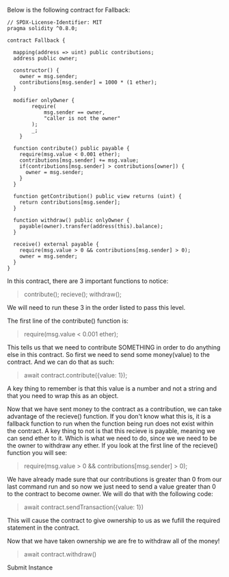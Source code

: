 Below is the following contract for Fallback:
```
// SPDX-License-Identifier: MIT
pragma solidity ^0.8.0;

contract Fallback {

  mapping(address => uint) public contributions;
  address public owner;

  constructor() {
    owner = msg.sender;
    contributions[msg.sender] = 1000 * (1 ether);
  }

  modifier onlyOwner {
        require(
            msg.sender == owner,
            "caller is not the owner"
        );
        _;
    }

  function contribute() public payable {
    require(msg.value < 0.001 ether);
    contributions[msg.sender] += msg.value;
    if(contributions[msg.sender] > contributions[owner]) {
      owner = msg.sender;
    }
  }

  function getContribution() public view returns (uint) {
    return contributions[msg.sender];
  }

  function withdraw() public onlyOwner {
    payable(owner).transfer(address(this).balance);
  }

  receive() external payable {
    require(msg.value > 0 && contributions[msg.sender] > 0);
    owner = msg.sender;
  }
}
```
In this contract, there are 3 important functions to notice:
>contribute();
>recieve();
>withdraw();

We will need to run these 3 in the order listed to pass this level.

The first line of the contribute() function is:
> require(msg.value < 0.001 ether);

This tells us that we need to contribute SOMETHING in order to do anything else in this contract. So first we need to send some money(value) to the contract. And we can do that as such:
> await contract.contribute({value: 1});

A key thing to remember is that this value is a number and not a string and that you need to wrap this as an object.

Now that we have sent money to the contract as a contribution, we can take advantage of the recieve() function. If you don't know what this is, it is a fallback function to run when the function being run does not exist within the contract.
A key thing to not is that this recieve is payable, meaning we can send ether to it. Which is what we need to do, since we we need to be the owner to withdraw any ether. If you look at the first line of the recieve() function you will see:
> require(msg.value > 0 && contributions[msg.sender] > 0);

We have already made sure that our contributions is greater than 0 from our last command run and so now we just need to send a value greater than 0 to the contract to become owner.
We will do that with the following code:

> await contract.sendTransaction({value: 1})

This will cause the contract to give ownership to us as we fufill the required statement in the contract.

Now that we have taken ownership we are fre to withdraw all of the money!
> await contract.withdraw()

Submit Instance
